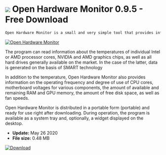 # ![](https://cdn.softexe.net/static/icon/a/open-hardware-monitor-10589.png) Open Hardware Monitor 0.9.5 - Free Download

```sh
Open Hardware Monitor is a small and very simple tool that provides information on the operating temperatures of all computer components equipped with appropriate sensors.
```
[![Open Hardware Monitor](https://gallery.dpcdn.pl/imgc/Tools/80869/g_-_420x350_1.5_-_x6fefc8a8-e968-46c6-ad11-98393d75b125.png)](https://softexe.net/win/system/diagnostics-tests/open-hardware-monitor:pReha.html)

The program can read information about the temperatures of individual Intel or AMD processor cores, NVIDIA and AMD graphics chips, as well as all hard drives generally available on the market. In the case of the latter, data is generated on the basis of SMART technology
 
 In addition to the temperature, Open Hardware Monitor also provides information on the operating frequency and degree of use of CPU cores, motherboard voltages for various components, the amount of available and remaining RAM and GPU memory, the amount of free disk space, as well as fan speeds.
 
 Open Hardware Monitor is distributed in a portable form (portable) and ready for use right after downloading. During operation, the program is available as a system tray and, optionally, a widget displayed on the desktop.


- **Update:** May 26 2020
- **File size:** 0.48 MB

[![Download](https://cdn.softexe.net/static/img/download.png)](https://softexe.net/win/system/diagnostics-tests/open-hardware-monitor:pReha.html)

